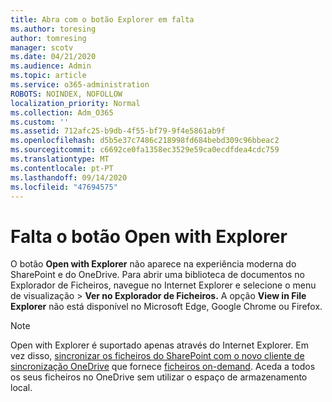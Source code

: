 ```yaml
---
title: Abra com o botão Explorer em falta
ms.author: toresing
author: tomresing
manager: scotv
ms.date: 04/21/2020
ms.audience: Admin
ms.topic: article
ms.service: o365-administration
ROBOTS: NOINDEX, NOFOLLOW
localization_priority: Normal
ms.collection: Adm_O365
ms.custom: ''
ms.assetid: 712afc25-b9db-4f55-bf79-9f4e5861ab9f
ms.openlocfilehash: d5b5e37c7486c218998fd684bebd309c96bbeac2
ms.sourcegitcommit: c6692ce0fa1358ec3529e59ca0ecdfdea4cdc759
ms.translationtype: MT
ms.contentlocale: pt-PT
ms.lasthandoff: 09/14/2020
ms.locfileid: "47694575"
---
```

# <a name="the-open-with-explorer-button-is-missing"></a>Falta o botão Open with Explorer

O botão **Open with Explorer** não aparece na experiência moderna do SharePoint e do OneDrive. Para abrir uma biblioteca de documentos no Explorador de Ficheiros, navegue no Internet Explorer e selecione o menu de visualização \> **Ver no Explorador de Ficheiros.** A opção **View in File Explorer** não está disponível no Microsoft Edge, Google Chrome ou Firefox. 
  
> [!NOTE]
> Open with Explorer é suportado apenas através do Internet Explorer. Em vez disso, [sincronizar os ficheiros do SharePoint com o novo cliente de sincronização OneDrive](https://support.office.com/article/6de9ede8-5b6e-4503-80b2-6190f3354a88.aspx) que fornece [ficheiros on-demand](https://support.office.com/article/0e6860d3-d9f3-4971-b321-7092438fb38e.aspx). Aceda a todos os seus ficheiros no OneDrive sem utilizar o espaço de armazenamento local. 
  

